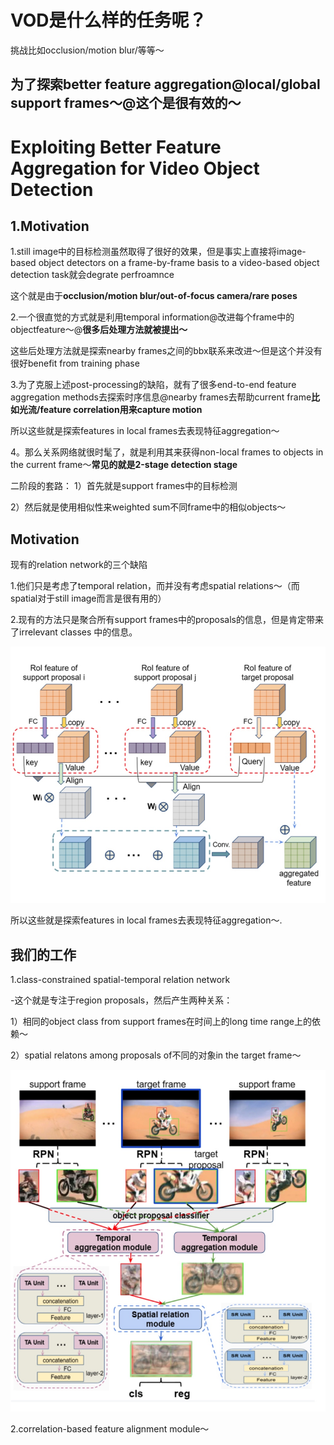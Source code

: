 # VOD是什么样的任务呢？
挑战比如occlusion/motion blur/等等～

## 为了探索better feature aggregation@local/global support frames～@这个是很有效的～

# Exploiting Better Feature Aggregation for Video Object Detection
## 1.Motivation
1.still image中的目标检测虽然取得了很好的效果，但是事实上直接将image-based object detectors on a frame-by-frame basis to a video-based object detection task就会degrate perfroamnce

这个就是由于**occlusion/motion blur/out-of-focus camera/rare poses**

2.一个很直觉的方式就是利用temporal information@改进每个frame中的objectfeature～@**很多后处理方法就被提出～**

这些后处理方法就是探索nearby frames之间的bbx联系来改进～但是这个并没有很好benefit from training phase

3.为了克服上述post-processing的缺陷，就有了很多end-to-end feature aggregation methods去探索时序信息@nearby frames去帮助current frame**比如光流/feature correlation用来capture motion**

所以这些就是探索features in local frames去表现特征aggregation～


4。那么关系网络就很时髦了，就是利用其来获得non-local frames to objects in the current frame～**常见的就是2-stage detection stage**

二阶段的套路：
1）首先就是support frames中的目标检测

2）然后就是使用相似性来weighted sum不同frame中的相似objects～

## Motivation
现有的relation network的三个缺陷

1.他们只是考虑了temporal relation，而并没有考虑spatial relations～（而spatial对于still image而言是很有用的）

2.现有的方法只是聚合所有support frames中的proposals的信息，但是肯定带来了irrelevant classes 中的信息。

![](RN.jpg)



所以这些就是探索features in local frames去表现特征aggregation～.
## 我们的工作
1.class-constrained spatial-temporal relation network

-这个就是专注于region proposals，然后产生两种关系：

1）相同的object class from support frames在时间上的long time range上的依赖～

2）spatial relatons among proposals of不同的对象in the target frame～

![](TASRM.jpg)



2.correlation-based feature alignment module～

